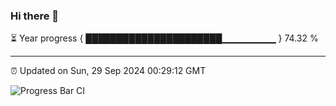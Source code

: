 ### Hi there 👋

⏳ Year progress { ██████████████████████▁▁▁▁▁▁▁▁ } 74.32 %

---

⏰ Updated on Sun, 29 Sep 2024 00:29:12 GMT

![Progress Bar CI](https://github.com/EinsPommes/EinsPommes/blob/main/.github/workflows/main.yml)
